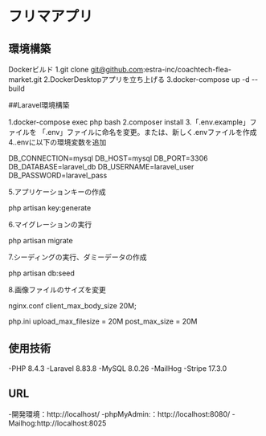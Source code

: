 # フリマアプリ

## 環境構築
Dockerビルド
1.git clone git@github.com:estra-inc/coachtech-flea-market.git 
2.DockerDesktopアプリを立ち上げる 
3.docker-compose up -d --build 

##Laravel環境構築

1.docker-compose exec php bash 
2.composer install 
3.「.env.example」ファイルを 「.env」ファイルに命名を変更。または、新しく.envファイルを作成 
4..envに以下の環境変数を追加

DB_CONNECTION=mysql 
DB_HOST=mysql 
DB_PORT=3306 
DB_DATABASE=laravel_db 
DB_USERNAME=laravel_user 
DB_PASSWORD=laravel_pass 

5.アプリケーションキーの作成

php artisan key:generate

6.マイグレーションの実行

php artisan migrate

7.シーディングの実行、ダミーデータの作成

php artisan db:seed

8.画像ファイルのサイズを変更

nginx.conf 
client_max_body_size 20M;

php.ini 
upload_max_filesize = 20M
post_max_size = 20M


## 使用技術
-PHP 8.4.3
-Laravel 8.83.8
-MySQL 8.0.26
-MailHog
-Stripe 17.3.0

## URL
-開発環境：http://localhost/
-phpMyAdmin:：http://localhost:8080/
-Mailhog:http://localhost:8025